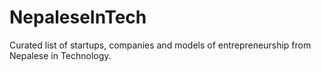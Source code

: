 # NepaleseInTech
Curated list of startups, companies and models of entrepreneurship from Nepalese in Technology.
